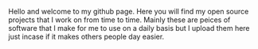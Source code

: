 Hello and welcome to my github page. Here you will find my open source projects that I work on from time to time. Mainly these are peices of software
that I make for me to use on a daily basis but I upload them here just incase if it makes others people day easier.  

<!---
cj1705/cj1705 is a ✨ special ✨ repository because its `README.md` (this file) appears on your GitHub profile.
You can click the Preview link to take a look at your changes.
--->
